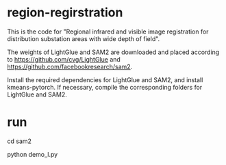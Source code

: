 # region-regirstration

This is the code for "Regional infrared and visible image registration for distribution substation areas with wide depth of field".

The weights of LightGlue and SAM2 are downloaded and placed according to https://github.com/cvg/LightGlue and https://github.com/facebookresearch/sam2. 

Install the required dependencies for LightGlue and SAM2, and install kmeans-pytorch. If necessary, compile the corresponding folders for LightGlue and SAM2.


# run
cd  sam2

python demo_l.py
